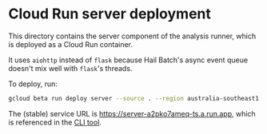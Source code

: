 # Cloud Run server deployment

This directory contains the server component of the analysis runner, which is
deployed as a Cloud Run container.

It uses `aiohttp` instead of `flask` because Hail Batch's async event queue
doesn't mix well with `flask`'s threads.

To deploy, run:

```bash
gcloud beta run deploy server --source . --region australia-southeast1 --no-allow-unauthenticated --platform managed
```

The (stable) service URL is https://server-a2pko7ameq-ts.a.run.app, which is
referenced in the [CLI tool](../cli).
